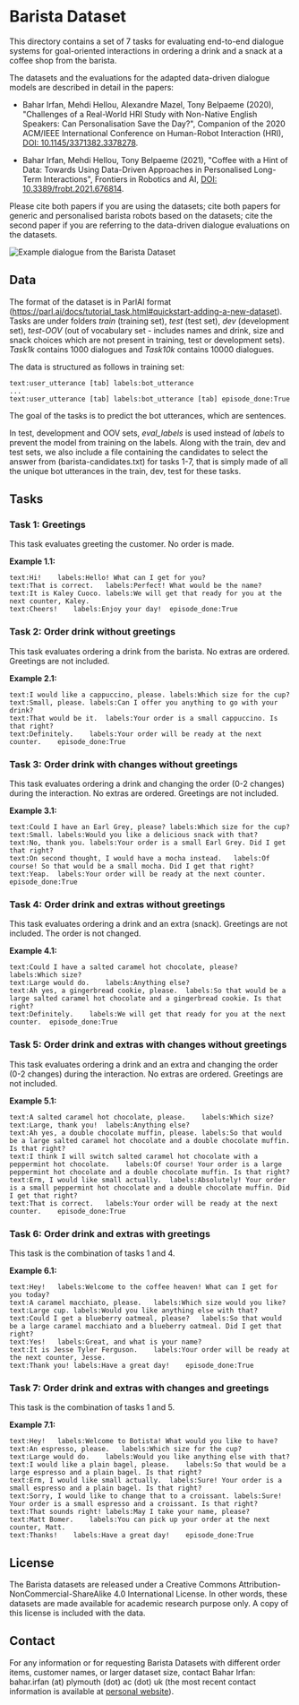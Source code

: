 # Barista Dataset

This directory contains a set of 7 tasks for evaluating end-to-end dialogue systems for goal-oriented interactions in ordering a drink and a snack at a coffee shop from the barista.

The datasets and the evaluations for the adapted data-driven dialogue models are described in detail in the papers:

 * Bahar Irfan, Mehdi Hellou, Alexandre Mazel, Tony Belpaeme (2020), "Challenges of a Real-World HRI Study with Non-Native English Speakers: Can Personalisation Save the Day?", Companion of the 2020 ACM/IEEE International Conference on Human-Robot Interaction (HRI), [DOI: 10.1145/3371382.3378278](https://dl.acm.org/doi/10.1145/3371382.3378278).

 * Bahar Irfan, Mehdi Hellou, Tony Belpaeme (2021), "Coffee with a Hint of Data: Towards Using Data-Driven Approaches in Personalised Long-Term Interactions", Frontiers in Robotics and AI, [DOI: 10.3389/frobt.2021.676814](https://www.frontiersin.org/article/10.3389/frobt.2021.676814).

Please cite both papers if you are using the datasets; cite both papers for generic and personalised barista robots based on the datasets; cite the second paper if you are referring to the data-driven dialogue evaluations on the datasets.

![Example dialogue from the Barista Dataset](../../../img/barista-task7.JPEG)

## Data

The format of the dataset is in ParlAI format (https://parl.ai/docs/tutorial_task.html#quickstart-adding-a-new-dataset). Tasks are under folders *train* (training set), *test* (test set), *dev* (development set), *test-OOV* (out of vocabulary set - includes names and drink, size and snack choices which are not present in training, test or development sets). *Task1k* contains 1000 dialogues and *Task10k* contains 10000 dialogues.

The data is structured as follows in training set:

```
text:user_utterance [tab] labels:bot_utterance
...
text:user_utterance [tab] labels:bot_utterance [tab] episode_done:True

```

The goal of the tasks is to predict the bot utterances, which are sentences.

In test, development and OOV sets, *eval_labels* is used instead of *labels* to prevent the model from training on the labels. Along with the train, dev and test sets, we also include a file containing the candidates to select the answer from (barista-candidates.txt) for tasks 1-7, that is simply made of all the unique bot utterances in the train, dev, test for these tasks.

## Tasks

### Task 1: Greetings

This task evaluates greeting the customer. No order is made.

**Example 1.1:**
```
text:Hi!	labels:Hello! What can I get for you?
text:That is correct.	labels:Perfect! What would be the name?
text:It is Kaley Cuoco.	labels:We will get that ready for you at the next counter, Kaley.
text:Cheers!	labels:Enjoy your day!  episode_done:True
```

### Task 2: Order drink without greetings

This task evaluates ordering a drink from the barista. No extras are ordered. Greetings are not included.

**Example 2.1:**
```
text:I would like a cappuccino, please. labels:Which size for the cup?
text:Small, please. labels:Can I offer you anything to go with your drink?
text:That would be it.	labels:Your order is a small cappuccino. Is that right?
text:Definitely.    labels:Your order will be ready at the next counter.    episode_done:True
```

### Task 3: Order drink with changes without greetings 

This task evaluates ordering a drink and changing the order (0-2 changes) during the interaction. No extras are ordered. Greetings are not included.

**Example 3.1:**
```
text:Could I have an Earl Grey, please?	labels:Which size for the cup?
text:Small.	labels:Would you like a delicious snack with that?
text:No, thank you.	labels:Your order is a small Earl Grey. Did I get that right?
text:On second thought, I would have a mocha instead.	labels:Of course! So that would be a small mocha. Did I get that right?
text:Yeap.	labels:Your order will be ready at the next counter.    episode_done:True
```

### Task 4: Order drink and extras without greetings

This task evaluates ordering a drink and an extra (snack). Greetings are not included. The order is not changed.

**Example 4.1:**
```
text:Could I have a salted caramel hot chocolate, please?	labels:Which size?
text:Large would do.	labels:Anything else?
text:Ah yes, a gingerbread cookie, please.	labels:So that would be a large salted caramel hot chocolate and a gingerbread cookie. Is that right?
text:Definitely.	labels:We will get that ready for you at the next counter.  episode_done:True
```

### Task 5: Order drink and extras with changes without greetings

This task evaluates ordering a drink and an extra and changing the order (0-2 changes) during the interaction. No extras are ordered. Greetings are not included.

**Example 5.1:**
```
text:A salted caramel hot chocolate, please.	labels:Which size?
text:Large, thank you!	labels:Anything else?
text:Ah yes, a double chocolate muffin, please.	labels:So that would be a large salted caramel hot chocolate and a double chocolate muffin. Is that right?
text:I think I will switch salted caramel hot chocolate with a peppermint hot chocolate.	labels:Of course! Your order is a large peppermint hot chocolate and a double chocolate muffin. Is that right?
text:Erm, I would like small actually.	labels:Absolutely! Your order is a small peppermint hot chocolate and a double chocolate muffin. Did I get that right?
text:That is correct.	labels:Your order will be ready at the next counter.    episode_done:True
```

### Task 6: Order drink and extras with greetings

This task is the combination of tasks 1 and 4.

**Example 6.1:**
```
text:Hey!	labels:Welcome to the coffee heaven! What can I get for you today?
text:A caramel macchiato, please.	labels:Which size would you like?
text:Large cup.	labels:Would you like anything else with that?
text:Could I get a blueberry oatmeal, please?	labels:So that would be a large caramel macchiato and a blueberry oatmeal. Did I get that right?
text:Yes!	labels:Great, and what is your name?
text:It is Jesse Tyler Ferguson.	labels:Your order will be ready at the next counter, Jesse.
text:Thank you! labels:Have a great day!    episode_done:True
```

### Task 7: Order drink and extras with changes and greetings

This task is the combination of tasks 1 and 5.

**Example 7.1:**
```
text:Hey!	labels:Welcome to Botista! What would you like to have?
text:An espresso, please.	labels:Which size for the cup?
text:Large would do.	labels:Would you like anything else with that?
text:I would like a plain bagel, please.	labels:So that would be a large espresso and a plain bagel. Is that right?
text:Erm, I would like small actually.	labels:Sure! Your order is a small espresso and a plain bagel. Is that right?
text:Sorry, I would like to change that to a croissant.	labels:Sure! Your order is a small espresso and a croissant. Is that right?
text:That sounds right!	labels:May I take your name, please?
text:Matt Bomer.	labels:You can pick up your order at the next counter, Matt.
text:Thanks!	labels:Have a great day!    episode_done:True
```

## License

The Barista datasets are released under a Creative Commons Attribution-NonCommercial-ShareAlike 4.0 International License. In other words, these datasets are made available for academic research purpose only. A copy of this license is included with the data.

## Contact

For any information or for requesting Barista Datasets with different order items, customer names, or larger dataset size, contact Bahar Irfan: bahar.irfan (at) plymouth (dot) ac (dot) uk (the most recent contact information is available at [personal website](https://www.baharirfan.com)).
